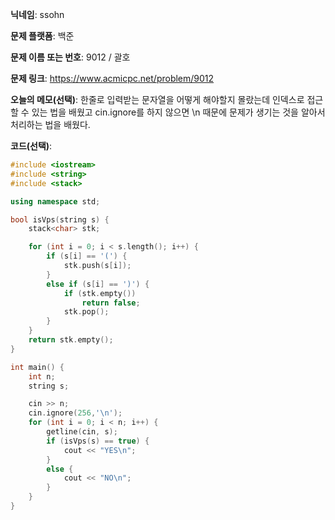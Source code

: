 **닉네임**: ssohn

**문제 플랫폼**: 백준

**문제 이름 또는 번호**: 9012 / 괄호

**문제 링크**: https://www.acmicpc.net/problem/9012

**오늘의 메모(선택)**: 한줄로 입력받는 문자열을 어떻게 해야할지 몰랐는데 인덱스로 접근할 수 있는 법을 배웠고 cin.ignore를 하지 않으면 \n 때문에 문제가 생기는 것을 알아서 처리하는 법을 배웠다.

**코드(선택)**:

```c++
#include <iostream>
#include <string>
#include <stack>

using namespace std;

bool isVps(string s) {
	stack<char> stk;

	for (int i = 0; i < s.length(); i++) {
		if (s[i] == '(') {
			stk.push(s[i]);
		}
		else if (s[i] == ')') {
			if (stk.empty())
				return false;
			stk.pop();
		}
	}
	return stk.empty();
}

int main() {
	int	n;
	string s;

	cin >> n;
	cin.ignore(256,'\n');
	for (int i = 0; i < n; i++) {
		getline(cin, s);
		if (isVps(s) == true) {
			cout << "YES\n";
		}
		else {
			cout << "NO\n";
		}
	}
}
```
